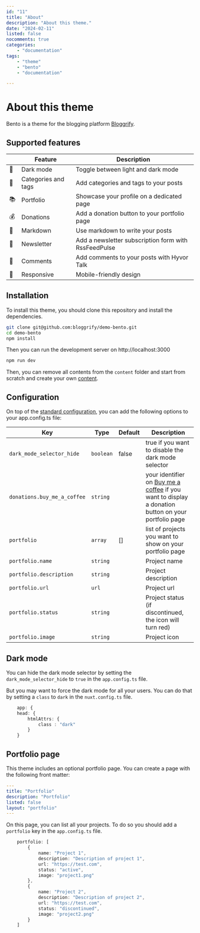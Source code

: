 ```yaml
---
id: "11"
title: "About"
description: "About this theme."
date: "2024-02-11"
listed: false
nocomments: true
categories:
    - "documentation"
tags:
    - "theme"
    - "bento"
    - "documentation"

---
```


# About this theme

Bento is a theme for the blogging platform [Bloggrify](https://bloggrify.com).


## Supported features

|| **Feature** | **Description**                              |
|---|---|----------------------------------------------|
| 🌙 | Dark mode | Toggle between light and dark mode           |
| 📖 | Categories and tags | Add categories and tags to your posts        |
| 📚 | Portfolio | Showcase your profile on a dedicated page    |
| 💰 | Donations | Add a donation button to your portfolio page |
| 📝 | Markdown | Use markdown to write your posts             |
| 📧 | Newsletter | Add a newsletter subscription form with RssFeedPulse          |
| 💬 | Comments | Add comments to your posts with Hyvor Talk   |
| 📱 | Responsive | Mobile-friendly design                       |


## Installation

To install this theme, you should clone this repository and install the dependencies.

```bash
git clone git@github.com:bloggrify/demo-bento.git
cd demo-bento
npm install
```

Then you can run the development server on http://localhost:3000

```bash
npm run dev
```

Then, you can remove all contents from the `content` folder and start from scratch and create your own [content](https://bloggrify.com/introduction/writing-pages).


## Configuration

On top of the [standard configuration](https://bloggrify.com/introduction/configuration), you can add the following options to your app.config.ts file:


| **Key**                     | **Type**  | **Default** | **Description**                                                                                                                    |
|-----------------------------|-----------|-------------|------------------------------------------------------------------------------------------------------------------------------------|
| `dark_mode_selector_hide`   | `boolean` | false       | true if you want to disable the dark mode selector                                                                                 |
| `donations.buy_me_a_coffee` | `string`  |             | your identifier on [Buy me a coffee](https://www.buymeacoffee.com) if you want to display a donation button on your portfolio page |
| `portfolio`                 | `array`   | []          | list of projects you want to show on your portfolio page                                                                           |
| `portfolio.name`            | `string`  |           | Project name                                                                                                                       |
| `portfolio.description`     | `string`  |           | Project description                                                                                                                |
| `portfolio.url`             | `url`     |           | Project url                                                                                                                        |
| `portfolio.status`          | `string`  |           | Project status (if discontinued, the icon will turn red)                                                                           |
| `portfolio.image`           | `string`  |           | Project icon                                                                                                                    |

## Dark mode 

You can hide the dark mode selector by setting the `dark_mode_selector_hide` to `true` in the `app.config.ts` file.

But you may want to force the dark mode for all your users. You can do that by setting a `class` to `dark` in the `nuxt.config.ts` file.

```typescript
    app: {
    head: {
        htmlAttrs: {
            class : "dark"
        }
    }
```

## Portfolio page

This theme includes an optional portfolio page. 
You can create a page with the following front matter: 
    
```yaml
---
title: "Portfolio"
description: "Portfolio"
listed: false
layout: "portfolio"
---
```

On this page, you can list all your projects. To do so you should add a `portfolio` key in the `app.config.ts` file.

```typescript
    portfolio: [
        {
            name: "Project 1",
            description: "Description of project 1",
            url: "https://test.com",
            status: "active",
            image: "project1.png"
        },
        {
            name: "Project 2",
            description: "Description of project 2",
            url: "https://test.com",
            status: "discontinued",
            image: "project2.png"
        }
    ]
```
